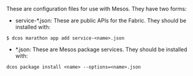 These are configuration files for use with Mesos. They have two forms:

- service-*.json: These are public APIs for the Fabric. They should be
  installed with:

```$ dcos marathon app add service-<name>.json```

- *.json: These are Mesos package services. They should be installed
  with:
  
```dcos package install <name> --options=<name>.json```
